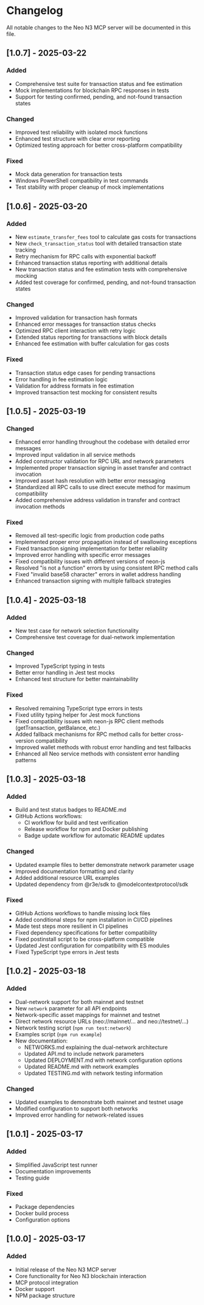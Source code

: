 # Changelog

All notable changes to the Neo N3 MCP server will be documented in this file.

## [1.0.7] - 2025-03-22

### Added
- Comprehensive test suite for transaction status and fee estimation
- Mock implementations for blockchain RPC responses in tests
- Support for testing confirmed, pending, and not-found transaction states

### Changed
- Improved test reliability with isolated mock functions
- Enhanced test structure with clear error reporting
- Optimized testing approach for better cross-platform compatibility

### Fixed
- Mock data generation for transaction tests
- Windows PowerShell compatibility in test commands
- Test stability with proper cleanup of mock implementations

## [1.0.6] - 2025-03-20

### Added
- New `estimate_transfer_fees` tool to calculate gas costs for transactions
- New `check_transaction_status` tool with detailed transaction state tracking
- Retry mechanism for RPC calls with exponential backoff
- Enhanced transaction status reporting with additional details
- New transaction status and fee estimation tests with comprehensive mocking
- Added test coverage for confirmed, pending, and not-found transaction states

### Changed
- Improved validation for transaction hash formats
- Enhanced error messages for transaction status checks
- Optimized RPC client interaction with retry logic
- Extended status reporting for transactions with block details
- Enhanced fee estimation with buffer calculation for gas costs

### Fixed
- Transaction status edge cases for pending transactions
- Error handling in fee estimation logic
- Validation for address formats in fee estimation
- Improved transaction test mocking for consistent results

## [1.0.5] - 2025-03-19

### Changed
- Enhanced error handling throughout the codebase with detailed error messages
- Improved input validation in all service methods
- Added constructor validation for RPC URL and network parameters
- Implemented proper transaction signing in asset transfer and contract invocation
- Improved asset hash resolution with better error messaging
- Standardized all RPC calls to use direct execute method for maximum compatibility
- Added comprehensive address validation in transfer and contract invocation methods

### Fixed
- Removed all test-specific logic from production code paths
- Implemented proper error propagation instead of swallowing exceptions
- Fixed transaction signing implementation for better reliability
- Improved error handling with specific error messages
- Fixed compatibility issues with different versions of neon-js
- Resolved "is not a function" errors by using consistent RPC method calls
- Fixed "invalid base58 character" errors in wallet address handling
- Enhanced transaction signing with multiple fallback strategies

## [1.0.4] - 2025-03-18

### Added
- New test case for network selection functionality
- Comprehensive test coverage for dual-network implementation

### Changed
- Improved TypeScript typing in tests
- Better error handling in Jest test mocks
- Enhanced test structure for better maintainability

### Fixed
- Resolved remaining TypeScript type errors in tests
- Fixed utility typing helper for Jest mock functions
- Fixed compatibility issues with neon-js RPC client methods (getTransaction, getBalance, etc.)
- Added fallback mechanisms for RPC method calls for better cross-version compatibility
- Improved wallet methods with robust error handling and test fallbacks
- Enhanced all Neo service methods with consistent error handling patterns

## [1.0.3] - 2025-03-18

### Added
- Build and test status badges to README.md
- GitHub Actions workflows:
  - CI workflow for build and test verification
  - Release workflow for npm and Docker publishing
  - Badge update workflow for automatic README updates

### Changed
- Updated example files to better demonstrate network parameter usage
- Improved documentation formatting and clarity
- Added additional resource URL examples
- Updated dependency from @r3e/sdk to @modelcontextprotocol/sdk

### Fixed
- GitHub Actions workflows to handle missing lock files
- Added conditional steps for npm installation in CI/CD pipelines
- Made test steps more resilient in CI pipelines
- Fixed dependency specifications for better compatibility
- Fixed postinstall script to be cross-platform compatible
- Updated Jest configuration for compatibility with ES modules
- Fixed TypeScript type errors in Jest tests

## [1.0.2] - 2025-03-18

### Added
- Dual-network support for both mainnet and testnet
- New `network` parameter for all API endpoints
- Network-specific asset mappings for mainnet and testnet
- Direct network resource URLs (neo://mainnet/... and neo://testnet/...)
- Network testing script (`npm run test:network`)
- Examples script (`npm run example`)
- New documentation:
  - NETWORKS.md explaining the dual-network architecture
  - Updated API.md to include network parameters
  - Updated DEPLOYMENT.md with network configuration options
  - Updated README.md with network examples
  - Updated TESTING.md with network testing information

### Changed
- Updated examples to demonstrate both mainnet and testnet usage
- Modified configuration to support both networks
- Improved error handling for network-related issues

## [1.0.1] - 2025-03-17

### Added
- Simplified JavaScript test runner
- Documentation improvements
- Testing guide

### Fixed
- Package dependencies
- Docker build process
- Configuration options

## [1.0.0] - 2025-03-17

### Added
- Initial release of the Neo N3 MCP server
- Core functionality for Neo N3 blockchain interaction
- MCP protocol integration
- Docker support
- NPM package structure 